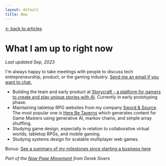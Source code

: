 ```yaml
---
layout: default
title: Now
---
```


[← back to articles](/)

# What I am up to right now

_Last updated Sep, 2023_

I'm always happy to take meetings with people to discuss tech entrepreneurship, product, or the gaming industry. [Send me an email if you want to chat.](mailto:adam.waselnuk@gmail.com)

- Building the team and early product at [Storycraft - a platform for gamers to create and play unique stories with AI](https://www.storycraft.gg). Currently in early prototyping phase.
- Maintaining tabletop RPG websites from my company [Sword & Source](https://swordandsource.ca). The most popular one is [Here Be Taverns](https://herebetaverns.com) which generates content for Game Masters using generative AI, markov chains, and simple array shuffling.
- Studying game design, especially in relation to collaborative virtual worlds, tabletop RPGs, and mobile gaming.
- Studying systems design for scalable multiplayer web games.

Bonus: [See a summary of my milestones since starting a business here](/milestones)

_Part of the [Now Page Movement](https://sivers.org/nowff) from Derek Sivers_
